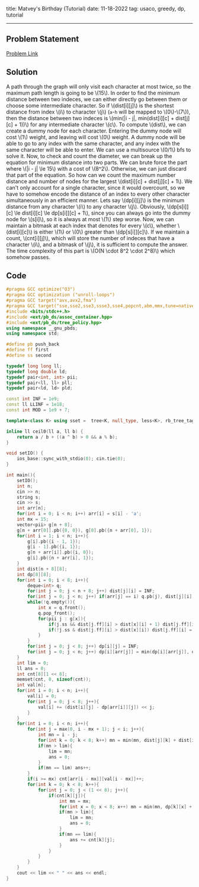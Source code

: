 title: Matvey's Birthday (Tutorial)
date: 11-18-2022
tag: usaco, greedy, dp, tutorial

---

## Problem Statement

[Problem Link](https://codeforces.com/problemset/problem/718/E)

## Solution

A path through the graph will only visit each character at most twice, so the maximum path length is going to be \\(15\\). In order to find the minimum distance between two indeces, we can either directly go between them or choose some intermediate character. So if \\(dist[i][j]\\) is the shortest distance from index \\(i\\) to character \\(j\\) (`a`-`h` will be mapped to \\(0\\)-\\(7\\)), then the distance between two indeces is \\(min(|i - j|, min(dist[i][c] + dist[j][c] + 1))\\) for any intermediate character \\(c\\). To compute \\(dist\\), we can create a dummy node for each character. Entering the dummy node will cost \\(1\\) weight, and leaving will cost \\(0\\) weight. A dummy node will be able to go to any index with the same character, and any index with the same character will be able to enter. We can use a multisource \\(0/1\\) bfs to solve it. Now, to check and count the diameter, we can break up the equation for minimum distance into two parts. We can brute force the part where \\(|i - j| \\le 15\\) with a cost of \\(8^2\\). Otherwise, we can just discard that part of the equation. So how can we count the maximum number distance and number of nodes for the largest \\(dist[i][c] + dist[j][c] + 1\\). We can't only account for a single character, since it would overcount, so we have to somehow encode the distance of an index to every other character simultaneously in an efficient manner. Lets say \\(dp[i][j]\\) is the minimum distance from any character \\(i\\) to any character \\(j\\). Obviously, \\(dp[s[i]][c] \\le dist[i][c] \\le dp[s[i]][c] + 1\\), since you can always go into the dummy node for \\(s[i]\\), so it is always at most \\(1\\) step worse. Now, we can maintain a bitmask at each index that denotes for every \\(c\\), whether \\(dist[i][c]\\) is either \\(1\\) or \\(0\\) greater than \\(dp[s[i]][c]\\). If we maintain a count, \\(cnt[i][j]\\), which will store the number of indeces that have a character \\(i\\), and a bitmask of \\(j\\), it is sufficient to compute the answer. The time complexity of this part is \\(O(N \\cdot 8^2 \\cdot 2^8)\\) which somehow passes.

## Code

```c++
#pragma GCC optimize("O3")
#pragma GCC optimization ("unroll-loops")
#pragma GCC target("avx,avx2,fma")
#pragma GCC target("sse,sse2,sse3,ssse3,sse4,popcnt,abm,mmx,tune=native")
#include <bits/stdc++.h>
#include <ext/pb_ds/assoc_container.hpp>
#include <ext/pb_ds/tree_policy.hpp>
using namespace __gnu_pbds;
using namespace std;

#define pb push_back
#define ff first
#define ss second

typedef long long ll;
typedef long double ld;
typedef pair<int, int> pii;
typedef pair<ll, ll> pll;
typedef pair<ld, ld> pld;

const int INF = 1e9;
const ll LLINF = 1e18;
const int MOD = 1e9 + 7;

template<class K> using sset =  tree<K, null_type, less<K>, rb_tree_tag, tree_order_statistics_node_update>;

inline ll ceil0(ll a, ll b) {
    return a / b + ((a ^ b) > 0 && a % b);
}

void setIO() {
    ios_base::sync_with_stdio(0); cin.tie(0);
}

int main(){
    setIO();
    int n;
    cin >> n;
    string s;
    cin >> s;
    int arr[n];
    for(int i = 0; i < n; i++) arr[i] = s[i] - 'a';
    int mx = 15;
    vector<pii> g[n + 8];
    g[n + arr[0]].pb({0, 0}), g[0].pb({n + arr[0], 1});
    for(int i = 1; i < n; i++){
        g[i].pb({i - 1, 1});
        g[i - 1].pb({i, 1});
        g[n + arr[i]].pb({i, 0}); 
        g[i].pb({n + arr[i], 1});
    }
    int dist[n + 8][8];
    int dp[8][8];
    for(int i = 0; i < 8; i++){
        deque<int> q;
        for(int j = 0; j < n + 8; j++) dist[j][i] = INF;
        for(int j = 0; j < n; j++) if(arr[j] == i) q.pb(j), dist[j][i] = 0;
        while(!q.empty()){
            int x = q.front();
            q.pop_front();
            for(pii j : g[x]){
                if(j.ss && dist[j.ff][i] > dist[x][i] + 1) dist[j.ff][i] = dist[x][i] + 1, q.push_back(j.ff);
                if(!j.ss & dist[j.ff][i] > dist[x][i]) dist[j.ff][i] = dist[x][i], q.push_front(j.ff);
            }
        }
        for(int j = 0; j < 8; j++) dp[i][j] = INF;
        for(int j = 0; j < n; j++) dp[i][arr[j]] = min(dp[i][arr[j]], dist[j][i]);
    }
    int lim = 0;
    ll ans = 0;
    int cnt[8][1 << 8];
    memset(cnt, 0, sizeof(cnt));
    int val[n];
    for(int i = 0; i < n; i++){
        val[i] = 0;
        for(int j = 0; j < 8; j++){
            val[i] += (dist[i][j] - dp[arr[i]][j]) << j;
        }
    }
    for(int i = 0; i < n; i++){
        for(int j = max(0, i - mx + 1); j < i; j++){
            int mn = i - j;
            for(int k = 0; k < 8; k++) mn = min(mn, dist[j][k] + dist[i][k] + 1);
            if(mn > lim){
                lim = mn;
                ans = 0;
            }
            if(mn == lim) ans++;
        }
        if(i >= mx) cnt[arr[i - mx]][val[i - mx]]++;
        for(int k = 0; k < 8; k++){
            for(int j = 0; j < (1 << 8); j++){
                if(cnt[k][j]){
                    int mn = mx;
                    for(int x = 0; x < 8; x++) mn = min(mn, dp[k][x] + ((j >> x) & 1) + dist[i][x] + 1);
                    if(mn > lim){
                        lim = mn;
                        ans = 0;
                    }
                    if(mn == lim){
                        ans += cnt[k][j];
                    }
                }
            }
        } 
    }
    cout << lim << " " << ans << endl;
}
```